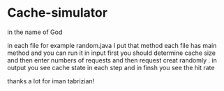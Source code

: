 # Cache-simulator
in the name of God

in each file for example random.java I put that method
each file has main method and you can run it 
in input first you should determine cache size and then enter numbers of requests and then request creat randomly .
in output you see cache state in each step and in finsh you see the hit rate

thanks a lot for iman tabrizian! 
